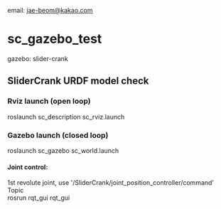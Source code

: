 email: jae-beom@kakao.com

# sc_gazebo_test
gazebo: slider-crank

## SliderCrank URDF model check

### Rviz launch (open loop)   
  roslaunch sc_description sc_rviz.launch

### Gazebo launch (closed loop)   
  roslaunch sc_gazebo sc_world.launch

#### Joint control:   
1st revolute joint, use '/SliderCrank/joint_position_controller/command' Topic   
  rosrun rqt_gui rqt_gui
